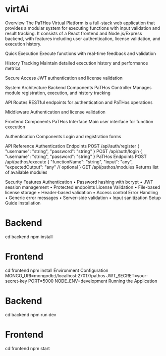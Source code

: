 # virtAi

Overview
The PaTHos Virtual Platform is a full-stack web application that provides a modular system for executing functions with input validation and result tracking. It consists of a React frontend and Node.js/Express backend, with features including user authentication, license validation, and execution history.

Quick Execution
Execute functions with real-time feedback and validation

History Tracking
Maintain detailed execution history and performance metrics

Secure Access
JWT authentication and license validation

System Architecture
Backend Components
PaTHos Controller
Manages module registration, execution, and history tracking

API Routes
RESTful endpoints for authentication and PaTHos operations

Middleware
Authentication and license validation

Frontend Components
PaTHos Interface
Main user interface for function execution

Authentication Components
Login and registration forms

API Reference
Authentication Endpoints
POST
/api/auth/register
{
  "username": "string",
  "password": "string"
}
POST
/api/auth/login
{
  "username": "string",
  "password": "string"
}
PaTHos Endpoints
POST
/api/pathos/execute
{
  "functionName": "string",
  "input": "any",
  "expectedOutput": "any" // optional
}
GET
/api/pathos/modules
Returns list of available modules

Security Features
Authentication
• Password hashing with bcrypt
• JWT session management
• Protected endpoints
License Validation
• File-based license storage
• Header-based validation
• Access control
Error Handling
• Generic error messages
• Server-side validation
• Input sanitization
Setup Guide
Installation
# Backend
cd backend
npm install

# Frontend
cd frontend
npm install
Environment Configuration
MONGO_URI=mongodb://localhost:27017/pathos
JWT_SECRET=your-secret-key
PORT=5000
NODE_ENV=development
Running the Application
# Backend
cd backend
npm run dev

# Frontend
cd frontend
npm start 
